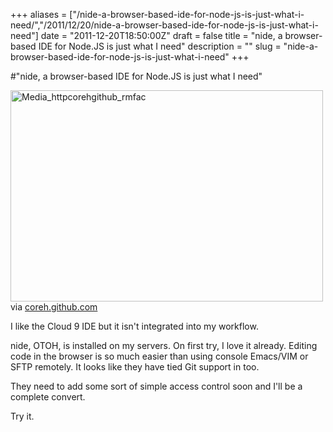 +++
aliases = ["/nide-a-browser-based-ide-for-node-js-is-just-what-i-need/","/2011/12/20/nide-a-browser-based-ide-for-node-js-is-just-what-i-need"]
date = "2011-12-20T18:50:00Z"
draft = false
title = "nide, a browser-based IDE for Node.JS is just what I need"
description = ""
slug = "nide-a-browser-based-ide-for-node-js-is-just-what-i-need"
+++

#"nide, a browser-based IDE for Node.JS is just what I need"


 <div class="posterous_bookmarklet_entry">
 <div class='p_embed p_image_embed'>
<a href="http://getfile0.posterous.com/getfile/files.posterous.com/conoroneill/osAhFlzFyqmlyAyJtgzgfcqgbIAFqgrcrnCkoqIHCfGhaFclwlApdIeejjcD/media_httpcorehgithub_rmFAC.png.scaled1000.png"><img alt="Media_httpcorehgithub_rmfac" height="338" src="http://getfile1.posterous.com/getfile/files.posterous.com/conoroneill/osAhFlzFyqmlyAyJtgzgfcqgbIAFqgrcrnCkoqIHCfGhaFclwlApdIeejjcD/media_httpcorehgithub_rmFAC.png.scaled500.png" width="500" /></a>
</div>


<div class="posterous_quote_citation">via <a href="http://coreh.github.com/nide/">coreh.github.com</a></div>
 <p>I like the Cloud 9 IDE but it isn't integrated into my workflow. 
</p><p>nide, OTOH, is installed on my servers. On first try, I love it already. Editing code in the browser is so much easier than using console Emacs/VIM or SFTP remotely. It looks like they have tied Git support in too.
</p><p>They need to add some sort of simple access control soon and I'll be a complete convert. 
</p><p>Try it.</p></div>
 